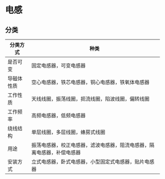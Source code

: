 # 电感
## 分类

| 分类方式 | 种类 |
|---|---|
| 是否可变 | 固定电感器，可变电感器 |
| 导磁体性质 | 空心电感器，铁芯电感器，铜心电感器，铁氧体电感器 |
| 工作性质 | 天线线圈，振荡线圈，扼流线圈，陷波线圈，偏转线圈 |
| 工作频率 | 高频电感器，低频电感器 |
| 绕线结构 | 单层线圈，多层线圈，蜂房式线圈 |
| 用途 | 振荡电感器，校正电感器，滤波电感器，阻流电感器，隔离电感器，补偿电感器 |
| 安装方式 | 立式电感器，卧式电感器，小型固定式电感器，贴片电感器 |
